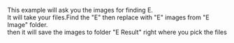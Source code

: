 This example will ask you the images for finding E.<br>
It will take your files.Find the "E" then replace with "E" images from "E Image" folder.<br>
then it will save the images to folder "E Result" right where you pick the files

